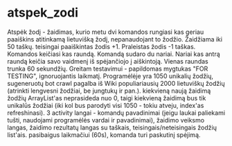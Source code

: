 # atspek_zodi
Atspėk žodį - žaidimas, kurio metu dvi komandos rungiasi kas geriau paaiškins atitinkamą lietuvišką žodį, nepanaudojant to žodžio. 
Žaidžiama iki 50 taškų.
teisingai paaiškintas žodis +1. Praleistas žodis -1 taškas.
Komandos keičiasi kas raundą. Komandą sudaro du nariai. Nariai kas antrą raundą keičia savo vaidmenį iš spėjančiojo į aiškintoją.
Vienas raundas trunka 60 sekundžių. Greitam testavimui - papildomas mygtukas "FOR TESTING", ignoruojantis laikmatį.
Programėlėje yra 1050 unikalių žodžių, sugeneruotų bot crawl pagalba iš Wiki populiariausių 2000 lietuviškų žodžių (atrinkti lengvesni žodžiai, be jungtukų ir pan.).
kiekvieną naują žaidimą žodžių ArrayList'as neprasideda nuo 0, taigi kiekvieną žaidimą bus tik unikalūs žodžiai (iki kol bus parodyti visi 1050 - tokiu atveju, index'as refreshinasi).
3 activity langai - komandų pavadinimai (jeigu laukai paliekami tušti, naudojami programėlės vardai ir pavadinimai), žaidimo veiksmo langas, žaidimo rezultatų langas su taškais, teisingais/neteisingais žodžių list'ais.
pasibaigus laikmačiui (60s), komanda turi paskutinį spėjimą. 
